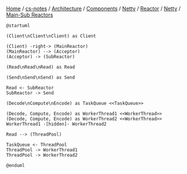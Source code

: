 [Home](https://mengxianbin.github.io) /
[cs-notes](https://mengxianbin.github.io/cs-notes/site) /
[Architecture](https://mengxianbin.github.io/cs-notes/site/Architecture) /
[Components](https://mengxianbin.github.io/cs-notes/site/Architecture/Components) /
[Netty](https://mengxianbin.github.io/cs-notes/site/Architecture/Components/Netty) /
[Reactor](https://mengxianbin.github.io/cs-notes/site/Architecture/Components/Netty/Reactor) /
[Netty](https://mengxianbin.github.io/cs-notes/site/Architecture/Components/Netty/Reactor/Netty) /
[Main-Sub Reactors](https://mengxianbin.github.io/cs-notes/site/Architecture/Components/Netty/Reactor/Netty/Main-Sub%20Reactors)

```plantuml
@startuml

(Client\nClient\nClient) as Client

(Client) -right-> (MainReactor)
(MainReactor) --> (Acceptor)
(Acceptor) -> (SubReactor)

(Read\nRead\nRead) as Read

(Send\nSend\nSend) as Send

Read <- SubReactor
SubReactor -> Send

(Decode\nCompute\nEncode) as TaskQueue <<TaskQueue>>

(Decode, Compute, Encode) as WorkerThread1 <<WorkerThread>>
(Decode, Compute, Encode) as WorkerThread2 <<WorkerThread>>
WorkerThread1 -[hidden]- WorkerThread2

Read --> (ThreadPool)

TaskQueue <- ThreadPool
ThreadPool -> WorkerThread1
ThreadPool -> WorkerThread2

@enduml
```
